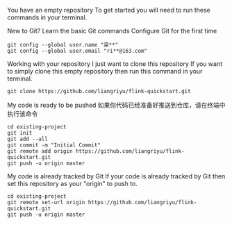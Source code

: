 You have an empty repository
To get started you will need to run these commands in your terminal.

New to Git? Learn the basic Git commands
Configure Git for the first time
```
git config --global user.name "梁**"
git config --global user.email "ri**@163.com"
```
Working with your repository
I just want to clone this repository
If you want to simply clone this empty repository then run this command in your terminal.
```
git clone https://github.com/liangriyu/flink-quickstart.git
```
My code is ready to be pushed
如果你代码已经准备好推送到仓库，请在终端中执行该命令
```
cd existing-project
git init
git add --all
git commit -m "Initial Commit"
git remote add origin https://github.com/liangriyu/flink-quickstart.git
git push -u origin master
```
My code is already tracked by Git
If your code is already tracked by Git then set this repository as your "origin" to push to.
```
cd existing-project
git remote set-url origin https://github.com/liangriyu/flink-quickstart.git
git push -u origin master
```

